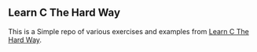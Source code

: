 ## Learn C The Hard Way

This is a Simple repo of various exercises and examples from [Learn C The Hard
Way](https://www.amazon.com/Learn-Hard-Way-Practical-Computational/dp/0321884922/ref=sr_1_1?dib=eyJ2IjoiMSJ9.p3XLwKwmBB1y4jXCTOv9quYce25aqto1uZUCp5TIWLEjYaEkall_iIIwh4XoFihqsDr6lNjf8yPnHGGQtVbVIL-xW2ogTDpf3NBR78f68MTLab_GcKUwZ_1j6EOPWqJrxPqZTmnHfZIu_euOczpEGW3cPrc_o1pYowfq_WfiecjbvD2ySSYzoZS014C4O0g22kSQVFSkW03zoe3P8UxFp6hlcOrpx8d4Eu5L_D9-R1w.9gPjbBn3AYsr1zzFNBJ1ldS_nzA5FKtVVJCzaEqh6jk&dib_tag=se&keywords=learn+c+the+hard+way&qid=1711128941&sr=8-1).
